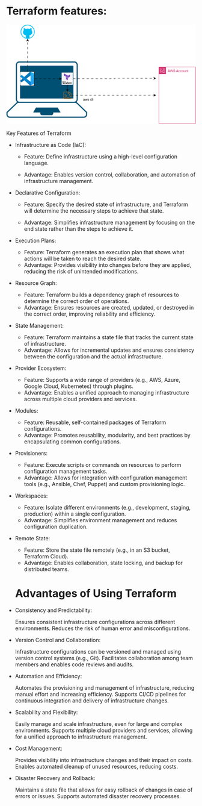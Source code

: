 # Terraform features:

![alt text](terraform.drawio.svg)

Key Features of Terraform

* Infrastructure as Code (IaC):

    * Feature: Define infrastructure using a high-level configuration language.

    * Advantage: Enables version control, collaboration, and automation of infrastructure management.

* Declarative Configuration:

    * Feature: Specify the desired state of infrastructure, and Terraform will determine the necessary steps to achieve that state.

    * Advantage: Simplifies infrastructure management by focusing on the end state rather than the steps to achieve it.
* Execution Plans:

    * Feature: Terraform generates an execution plan that shows what actions will be taken to reach the desired state.
    * Advantage: Provides visibility into changes before they are applied, reducing the risk of unintended modifications.
* Resource Graph:

    * Feature: Terraform builds a dependency graph of resources to determine the correct order of operations.
    * Advantage: Ensures resources are created, updated, or destroyed in the correct order, improving reliability and efficiency.
* State Management:

    * Feature: Terraform maintains a state file that tracks the current state of infrastructure.
    * Advantage: Allows for incremental updates and ensures consistency between the configuration and the actual infrastructure.
* Provider Ecosystem:

    * Feature: Supports a wide range of providers (e.g., AWS, Azure, Google Cloud, Kubernetes) through plugins.
    * Advantage: Enables a unified approach to managing infrastructure across multiple cloud providers and services.
* Modules:

    * Feature: Reusable, self-contained packages of Terraform configurations.
    * Advantage: Promotes reusability, modularity, and best practices by encapsulating common configurations.
* Provisioners:

    * Feature: Execute scripts or commands on resources to perform configuration management tasks.
    * Advantage: Allows for integration with configuration management tools (e.g., Ansible, Chef, Puppet) and custom provisioning logic.
* Workspaces:

    * Feature: Isolate different environments (e.g., development, staging, production) within a single configuration.
    * Advantage: Simplifies environment management and reduces configuration duplication.
* Remote State:

    * Feature: Store the state file remotely (e.g., in an S3 bucket, Terraform Cloud).
    * Advantage: Enables collaboration, state locking, and backup for distributed teams.
    
    # Advantages of Using Terraform

* Consistency and Predictability:

    Ensures consistent infrastructure configurations across different environments.
    Reduces the risk of human error and misconfigurations.
* Version Control and Collaboration:

    Infrastructure configurations can be versioned and managed using version control systems (e.g., Git).
    Facilitates collaboration among team members and enables code reviews and audits.
* Automation and Efficiency:

    Automates the provisioning and management of infrastructure, reducing manual effort and increasing efficiency.
    Supports CI/CD pipelines for continuous integration and delivery of infrastructure changes.
* Scalability and Flexibility:

    Easily manage and scale infrastructure, even for large and complex environments.
    Supports multiple cloud providers and services, allowing for a unified approach to infrastructure management.
* Cost Management:

    Provides visibility into infrastructure changes and their impact on costs.
    Enables automated cleanup of unused resources, reducing costs.
* Disaster Recovery and Rollback:

    Maintains a state file that allows for easy rollback of changes in case of errors or issues.
    Supports automated disaster recovery processes.
